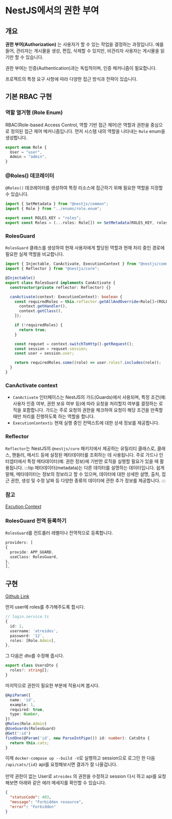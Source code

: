 # NestJS에서의 권한 부여

## 개요

**권한 부여(Authorization)** 는 사용자가 할 수 있는 작업을 결정하는 과정입니다. 예를 들어, 관리자는 게시물을 생성, 편집, 삭제할 수 있지만, 비관리자 사용자는 게시물을 읽기만 할 수 있습니다.

권한 부여는 인증(Authentication)과는 독립적이며, 인증 메커니즘이 필요합니다.

프로젝트의 특정 요구 사항에 따라 다양한 접근 방식과 전략이 있습니다.

## 기본 RBAC 구현

### 역할 열거형 (Role Enum)

RBAC(Role-based Access Control, 역할 기반 접근 제어)은 역할과 권한을 중심으로 정의된 접근 제어 메커니즘입니다. 먼저 시스템 내의 역할을 나타내는 `Role` enum을 생성합니다.

```typescript
export enum Role {
  User = "user",
  Admin = "admin",
}
```

### @Roles() 데코레이터

`@Roles()` 데코레이터를 생성하여 특정 리소스에 접근하기 위해 필요한 역할을 지정할 수 있습니다.

```typescript
import { SetMetadata } from "@nestjs/common";
import { Role } from "../enums/role.enum";

export const ROLES_KEY = "roles";
export const Roles = (...roles: Role[]) => SetMetadata(ROLES_KEY, roles);
```

### RolesGuard

`RolesGuard` 클래스를 생성하여 현재 사용자에게 할당된 역할과 현재 처리 중인 경로에 필요한 실제 역할을 비교합니다.

```typescript
import { Injectable, CanActivate, ExecutionContext } from "@nestjs/common";
import { Reflector } from "@nestjs/core";

@Injectable()
export class RolesGuard implements CanActivate {
  constructor(private reflector: Reflector) {}

  canActivate(context: ExecutionContext): boolean {
    const requiredRoles = this.reflector.getAllAndOverride<Role[]>(ROLES_KEY, [
      context.getHandler(),
      context.getClass(),
    ]);

    if (!requiredRoles) {
      return true;
    }

    const requset = context.switchToHttp().getRequest();
    const session = requset.session;
    const user = session.user;

    return requiredRoles.some((role) => user.roles?.includes(role));
  }
}
```

### CanActivate context

- `CanActivate` 인터페이스는 NestJS의 가드(Guards)에서 사용되며, 특정 조건(예: 사용자 인증 여부, 권한 보유 여부 등)에 따라 요청을 처리할지 여부를 결정하는 로직을 포함합니다. 가드는 주로 요청의 권한을 체크하여 요청이 해당 조건을 만족할 때만 처리를 진행하도록 하는 역할을 합니다.
- `ExecutionContext는` 현재 실행 중인 컨텍스트에 대한 상세 정보를 제공합니다.

### Reflector

`Reflector`는 NestJS의 `@nestjs/core` 패키지에서 제공하는 유틸리티 클래스로, 클래스, 핸들러, 메서드 등에 설정된 메타데이터를 조회하는 데 사용됩니다. 주로 가드나 인터셉터에서 특정 메타데이터(예: 권한 정보)에 기반한 로직을 실행할 필요가 있을 때 활용됩니다.
:::tip
메타데이터(metadata)는 다른 데이터를 설명하는 데이터입니다. 쉽게 말해, 메타데이터는 정보의 정보라고 할 수 있으며, 데이터에 대한 상세한 설명, 출처, 접근 권한, 생성 및 수정 날짜 등 다양한 종류의 데이터에 관한 추가 정보를 제공합니다.
:::

### 참고

[Excution Context](/nestjs/fundamentals/excution-context)

### RolesGuard 전역 등록하기

`RolesGuard`를 컨트롤러 레벨이나 전역적으로 등록합니다.

```typescript
providers: [
{
  provide: APP_GUARD,
  useClass: RolesGuard,
},
],
```

## 구현

[Github Link](https://github.com/gornoba/nestjs-describe/tree/2e3a705d1a529496e84bc0f17be3efda9b4b75c2)

먼저 user에 roles를 추가해주도록 합시다.

```typescript
// login.service.ts
{
  id: 1,
  username: 'atreides',
  password: '12',
  roles: [Role.Admin],
},
```

그 다음은 dto를 수정해 줍시다.

```typescript
export class UsersDto {
  roles?: string[];
}
```

마지막으로 권한이 필요한 부분에 적용시켜 봅시다.

```typescript
@ApiParam({
  name: 'id',
  example: 1,
  required: true,
  type: Number,
})
@Roles(Role.Admin)
@UseGuards(RolesGuard)
@Get(':id')
findOne(@Param('id', new ParseIntPipe()) id: number): CatsDto {
  return this.cats;
}
```

이제 `docker-compose up --build -V`로 실행하고
session으로 로그인 한 다음 `/api/cats/{id}` api를 요청해보시면 결과가 잘 나올겁니다.<br/><br/>
만약 권한이 없는 User로 `atreides` 의 권한을 수정하고 session 다시 하고 api를 요청해보면 아래와 같은 에러 메세지를 확인할 수 있습니다.

```json
{
  "statusCode": 403,
  "message": "Forbidden resource",
  "error": "Forbidden"
}
```

